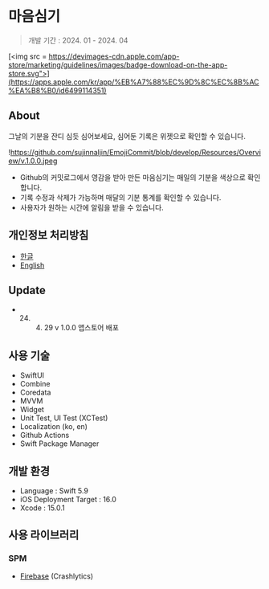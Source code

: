 # 마음심기

> 개발 기간 : 2024. 01 - 2024. 04 

[<img src = https://devimages-cdn.apple.com/app-store/marketing/guidelines/images/badge-download-on-the-app-store.svg">](https://apps.apple.com/kr/app/%EB%A7%88%EC%9D%8C%EC%8B%AC%EA%B8%B0/id6499114351)

## About

그날의 기분을 잔디 심듯 심어보세요, 심어둔 기록은 위젯으로 확인할 수 있습니다.

!https://github.com/sujinnaljin/EmojiCommit/blob/develop/Resources/Overview/v.1.0.0.jpeg

- Github의 커밋로그에서 영감을 받아 만든 마음심기는 매일의 기분을 색상으로 확인합니다.
- 기록 수정과 삭제가 가능하며 매달의 기분 통계를 확인할 수 있습니다.
- 사용자가 원하는 시간에 알림을 받을 수 있습니다.

## 개인정보 처리방침

- [한글](https://www.notion.so/48f9b3289a5d4cd999d08955802f8d19?pvs=21)
- [English](https://www.notion.so/Privacy-Policy-af91fa5d528544ef9a30c1a95ec951c2?pvs=21)

## Update

- 24. 04. 29 v 1.0.0 앱스토어 배포

## 사용 기술

- SwiftUI
- Combine
- Coredata
- MVVM
- Widget
- Unit Test, UI Test (XCTest)
- Localization (ko, en)
- Github Actions
- Swift Package Manager

## 개발 환경

- Language : Swift 5.9
- iOS Deployment Target : 16.0
- Xcode : 15.0.1

## 사용 라이브러리

### SPM

- [Firebase](https://github.com/firebase/firebase-ios-sdk) (Crashlytics)
